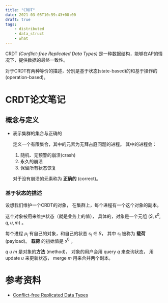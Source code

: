 ```yaml
---
title: "CRDT"
date: 2021-03-05T10:59:43+08:00
draft: true
tags:
    - distributed
    - data_struct
    - what
---
```


CRDT *(Conflict-free Replicated Data Types)* 是一种数据结构，能够在AP的情况下，提供数据的最终一致性。

对于CRDT有两种等价的描述，分别是基于状态(state-based)的和基于操作的(operation-based)。

# CRDT论文笔记

## 概念与定义

- 表示集群的集合与正确的

    定义一个有限集合，其中的元素为无拜占庭问题的进程。
    其中的进程会：
    
    1. 随机、无预警的崩溃(crash)
    1. 永久的崩溃
    1. 保留所有状态恢复

    对于没有崩溃的元素称为 **正确的** (correct)。

### 基于状态的描述

设想我们维护一个CRDT的对象，
在集群上，每个进程有一个这个对象的副本。

这个对象被用来维护状态（就是业务上的值），
具体的，对象是一个元组 $(S,s^0,q,u,m)$ 。

每个进程 $p_i$ 有自己的对象，和自己的状态 $s_i \in S$，
其中 $s_i$ 被称为 **载荷** (payload)。
**载荷** 的初始值是 $s^0$ 。

$q$ $u$ $m$ 是对象的**方法** (method)，
对象的用户会用 query $q$ 来查询状态，
用 update $u$ 来更新状态，
merge $m$ 用来合并两个副本。



# 参考资料

- [Conflict-free Replicated Data Types](https://hal.inria.fr/hal-00932836/file/CRDTs_SSS-2011.pdf)

